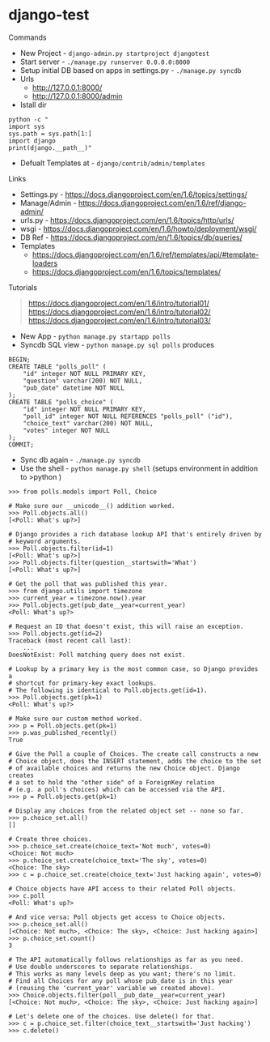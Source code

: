 django-test
===========

Commands

- New Project - `django-admin.py startproject djangotest`
- Start server - `./manage.py runserver 0.0.0.0:8000`
- Setup initial DB based on apps in settings.py - `./manage.py syncdb`
- Urls
  - http://127.0.0.1:8000/
  - http://127.0.0.1:8000/admin
- Istall dir

```
python -c "
import sys
sys.path = sys.path[1:]
import django
print(django.__path__)"
```

- Defualt Templates at - `django/contrib/admin/templates`

Links

- Settings.py - https://docs.djangoproject.com/en/1.6/topics/settings/
- Manage/Admin - https://docs.djangoproject.com/en/1.6/ref/django-admin/
- urls.py - https://docs.djangoproject.com/en/1.6/topics/http/urls/
- wsgi - https://docs.djangoproject.com/en/1.6/howto/deployment/wsgi/
- DB Ref - https://docs.djangoproject.com/en/1.6/topics/db/queries/
- Templates
  - https://docs.djangoproject.com/en/1.6/ref/templates/api/#template-loaders
  - https://docs.djangoproject.com/en/1.6/topics/templates/


Tutorials

> https://docs.djangoproject.com/en/1.6/intro/tutorial01/
> https://docs.djangoproject.com/en/1.6/intro/tutorial02/
> https://docs.djangoproject.com/en/1.6/intro/tutorial03/

- New App - `python manage.py startapp polls`
- Syncdb  SQL view - `python manage.py sql polls` produces

```
BEGIN;
CREATE TABLE "polls_poll" (
    "id" integer NOT NULL PRIMARY KEY,
    "question" varchar(200) NOT NULL,
    "pub_date" datetime NOT NULL
);
CREATE TABLE "polls_choice" (
    "id" integer NOT NULL PRIMARY KEY,
    "poll_id" integer NOT NULL REFERENCES "polls_poll" ("id"),
    "choice_text" varchar(200) NOT NULL,
    "votes" integer NOT NULL
);
COMMIT;
```

- Sync db again - `./manage.py syncdb`
- Use the shell - `python manage.py shell` (setups environment in addition to >python )

```
>>> from polls.models import Poll, Choice

# Make sure our __unicode__() addition worked.
>>> Poll.objects.all()
[<Poll: What's up?>]

# Django provides a rich database lookup API that's entirely driven by
# keyword arguments.
>>> Poll.objects.filter(id=1)
[<Poll: What's up?>]
>>> Poll.objects.filter(question__startswith='What')
[<Poll: What's up?>]

# Get the poll that was published this year.
>>> from django.utils import timezone
>>> current_year = timezone.now().year
>>> Poll.objects.get(pub_date__year=current_year)
<Poll: What's up?>

# Request an ID that doesn't exist, this will raise an exception.
>>> Poll.objects.get(id=2)
Traceback (most recent call last):
    ...
DoesNotExist: Poll matching query does not exist.

# Lookup by a primary key is the most common case, so Django provides a
# shortcut for primary-key exact lookups.
# The following is identical to Poll.objects.get(id=1).
>>> Poll.objects.get(pk=1)
<Poll: What's up?>

# Make sure our custom method worked.
>>> p = Poll.objects.get(pk=1)
>>> p.was_published_recently()
True

# Give the Poll a couple of Choices. The create call constructs a new
# Choice object, does the INSERT statement, adds the choice to the set
# of available choices and returns the new Choice object. Django creates
# a set to hold the "other side" of a ForeignKey relation
# (e.g. a poll's choices) which can be accessed via the API.
>>> p = Poll.objects.get(pk=1)

# Display any choices from the related object set -- none so far.
>>> p.choice_set.all()
[]

# Create three choices.
>>> p.choice_set.create(choice_text='Not much', votes=0)
<Choice: Not much>
>>> p.choice_set.create(choice_text='The sky', votes=0)
<Choice: The sky>
>>> c = p.choice_set.create(choice_text='Just hacking again', votes=0)

# Choice objects have API access to their related Poll objects.
>>> c.poll
<Poll: What's up?>

# And vice versa: Poll objects get access to Choice objects.
>>> p.choice_set.all()
[<Choice: Not much>, <Choice: The sky>, <Choice: Just hacking again>]
>>> p.choice_set.count()
3

# The API automatically follows relationships as far as you need.
# Use double underscores to separate relationships.
# This works as many levels deep as you want; there's no limit.
# Find all Choices for any poll whose pub_date is in this year
# (reusing the 'current_year' variable we created above).
>>> Choice.objects.filter(poll__pub_date__year=current_year)
[<Choice: Not much>, <Choice: The sky>, <Choice: Just hacking again>]

# Let's delete one of the choices. Use delete() for that.
>>> c = p.choice_set.filter(choice_text__startswith='Just hacking')
>>> c.delete()
```



